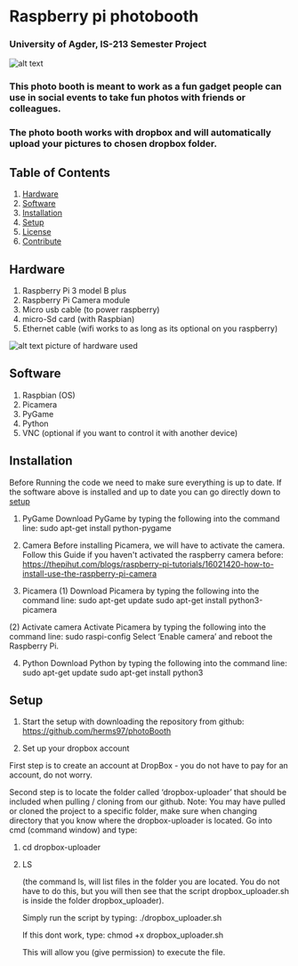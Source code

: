 # Raspberry pi photobooth 
### University of Agder, IS-213 Semester Project 



![alt text](https://i.gyazo.com/3fd2cb4127e25c7e600b90c4a1a52758.jpg)
### This photo booth is meant to work as a fun gadget people can use in social events to take fun photos with friends or colleagues.
### The photo booth works with dropbox and will automatically upload your pictures to chosen dropbox folder.


## Table of Contents

1. [Hardware](#hardware)
2. [Software](#Software)
3. [Installation](#Installation)
4. [Setup](#Setup)
5. [License](#Licens)
6. [Contribute](#Contribute)

## Hardware
1. Raspberry Pi 3 model B plus
2. Raspberry Pi Camera module
3. Micro usb cable (to power raspberry)
4. micro-Sd card (with Raspbian) 
5. Ethernet cable (wifi works to as long as its optional on you raspberry)

![alt text](https://i.gyazo.com/7bfbf4dce722df779b5b43597ac0ee86.jpg)
picture of hardware used

## Software
1. Raspbian (OS)
2. Picamera
3. PyGame
4. Python
5. VNC (optional if you want to control it with another device) 

## Installation
Before Running the code we need to make sure everything is up to date. If the software above is installed and up to date you can go 
directly down to [setup](setup)

1. PyGame
  Download PyGame by typing the following into the command line:
  sudo apt-get install python-pygame
  
2. Camera
  Before installing Picamera, we will have to activate the camera.
  Follow this Guide if you haven't activated the raspberry camera before: 
  https://thepihut.com/blogs/raspberry-pi-tutorials/16021420-how-to-install-use-the-raspberry-pi-camera
 
 3. Picamera 
  (1) Download Picamera by typing the following into the command line:
      sudo apt-get update
      sudo apt-get install python3-picamera


  (2) Activate camera
      Activate Picamera by typing the following into the command line:
      sudo raspi-config
      Select ‘Enable camera’ and reboot the Raspberry Pi.
      
  4. Python
    Download Python by typing the following into the command line:
    sudo apt-get update
    sudo apt-get install python3 
    
    
   ## Setup
   
   1. Start the setup with downloading the repository from github: https://github.com/herms97/photoBooth
  
   2. Set up your dropbox account
   
   First step is to create an account at DropBox - you do not have to pay for an account, do not worry. 
   
   Second step is to locate the folder called ‘dropbox-uploader’ that should be included when pulling / cloning from our github.
        Note: You may have pulled or cloned the project to a specific folder, make sure when changing directory that you know where the           dropbox-uploader is located.
        Go into cmd (command window) and type:
        
1. cd dropbox-uploader 
2. LS

   (the command ls, will list files in the folder you are located. You do not have to do this, but you will then see that the script         dropbox_uploader.sh is inside the folder dropbox_uploader).

    Simply run the script by typing: ./dropbox_uploader.sh
    
     If this dont work, type: chmod +x dropbox_uploader.sh
     
     This will allow you (give permission) to execute the file.


    






